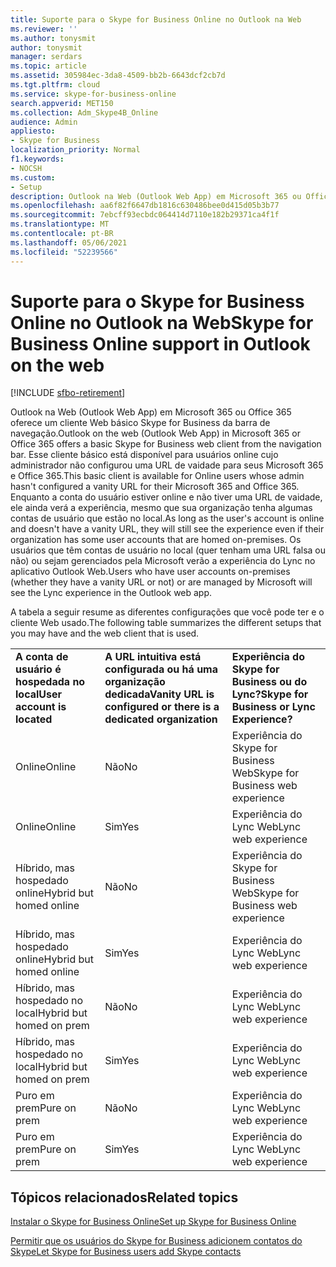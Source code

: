 ```yaml
---
title: Suporte para o Skype for Business Online no Outlook na Web
ms.reviewer: ''
ms.author: tonysmit
author: tonysmit
manager: serdars
ms.topic: article
ms.assetid: 305984ec-3da8-4509-bb2b-6643dcf2cb7d
ms.tgt.pltfrm: cloud
ms.service: skype-for-business-online
search.appverid: MET150
ms.collection: Adm_Skype4B_Online
audience: Admin
appliesto:
- Skype for Business
localization_priority: Normal
f1.keywords:
- NOCSH
ms.custom:
- Setup
description: Outlook na Web (Outlook Web App) em Microsoft 365 ou Office 365 oferece um cliente Web básico Skype for Business da barra de navegação. Esse cliente básico está disponível para usuários online cujo administrador não configurou uma URL de vaidade para seus Microsoft 365 e Office 365. Enquanto a conta do usuário estiver online e não tiver uma URL de vaidade, ele ainda verá a experiência, mesmo que sua organização tenha algumas contas de usuário que estão no local. Os usuários que têm contas de usuário no local (quer tenham uma URL falsa ou não) ou sejam gerenciados pela Microsoft verão a experiência do Lync no aplicativo Outlook Web.
ms.openlocfilehash: aa6f82f6647db1816c630486bee0d415d05b3b77
ms.sourcegitcommit: 7ebcff93ecbdc064414d7110e182b29371ca4f1f
ms.translationtype: MT
ms.contentlocale: pt-BR
ms.lasthandoff: 05/06/2021
ms.locfileid: "52239566"
---
```

# <a name="skype-for-business-online-support-in-outlook-on-the-web"></a><span data-ttu-id="a578f-106">Suporte para o Skype for Business Online no Outlook na Web</span><span class="sxs-lookup"><span data-stu-id="a578f-106">Skype for Business Online support in Outlook on the web</span></span>

[!INCLUDE [sfbo-retirement](../../Hub/includes/sfbo-retirement.md)]

<span data-ttu-id="a578f-107">Outlook na Web (Outlook Web App) em Microsoft 365 ou Office 365 oferece um cliente Web básico Skype for Business da barra de navegação.</span><span class="sxs-lookup"><span data-stu-id="a578f-107">Outlook on the web (Outlook Web App) in Microsoft 365 or Office 365 offers a basic Skype for Business web client from the navigation bar.</span></span> <span data-ttu-id="a578f-108">Esse cliente básico está disponível para usuários online cujo administrador não configurou uma URL de vaidade para seus Microsoft 365 e Office 365.</span><span class="sxs-lookup"><span data-stu-id="a578f-108">This basic client is available for Online users whose admin hasn't configured a vanity URL for their Microsoft 365 and Office 365.</span></span> <span data-ttu-id="a578f-109">Enquanto a conta do usuário estiver online e não tiver uma URL de vaidade, ele ainda verá a experiência, mesmo que sua organização tenha algumas contas de usuário que estão no local.</span><span class="sxs-lookup"><span data-stu-id="a578f-109">As long as the user's account is online and doesn't have a vanity URL, they will still see the experience even if their organization has some user accounts that are homed on-premises.</span></span> <span data-ttu-id="a578f-110">Os usuários que têm contas de usuário no local (quer tenham uma URL falsa ou não) ou sejam gerenciados pela Microsoft verão a experiência do Lync no aplicativo Outlook Web.</span><span class="sxs-lookup"><span data-stu-id="a578f-110">Users who have user accounts on-premises (whether they have a vanity URL or not) or are managed by Microsoft will see the Lync experience in the Outlook web app.</span></span>
  
<span data-ttu-id="a578f-111">A tabela a seguir resume as diferentes configurações que você pode ter e o cliente Web usado.</span><span class="sxs-lookup"><span data-stu-id="a578f-111">The following table summarizes the different setups that you may have and the web client that is used.</span></span>
  
||||
|:-----|:-----|:-----|
|<span data-ttu-id="a578f-112">**A conta de usuário é hospedada no local**</span><span class="sxs-lookup"><span data-stu-id="a578f-112">**User account is located**</span></span> <br/> |<span data-ttu-id="a578f-113">**A URL intuitiva está configurada ou há uma organização dedicada**</span><span class="sxs-lookup"><span data-stu-id="a578f-113">**Vanity URL is configured or there is a dedicated organization**</span></span> <br/> |<span data-ttu-id="a578f-114">**Experiência do Skype for Business ou do Lync?**</span><span class="sxs-lookup"><span data-stu-id="a578f-114">**Skype for Business or Lync Experience?**</span></span> <br/> |
|<span data-ttu-id="a578f-115">Online</span><span class="sxs-lookup"><span data-stu-id="a578f-115">Online</span></span>  <br/> |<span data-ttu-id="a578f-116">Não</span><span class="sxs-lookup"><span data-stu-id="a578f-116">No</span></span>  <br/> |<span data-ttu-id="a578f-117">Experiência do Skype for Business Web</span><span class="sxs-lookup"><span data-stu-id="a578f-117">Skype for Business web experience</span></span>  <br/> |
|<span data-ttu-id="a578f-118">Online</span><span class="sxs-lookup"><span data-stu-id="a578f-118">Online</span></span>  <br/> |<span data-ttu-id="a578f-119">Sim</span><span class="sxs-lookup"><span data-stu-id="a578f-119">Yes</span></span>  <br/> |<span data-ttu-id="a578f-120">Experiência do Lync Web</span><span class="sxs-lookup"><span data-stu-id="a578f-120">Lync web experience</span></span>  <br/> |
|<span data-ttu-id="a578f-121">Híbrido, mas hospedado online</span><span class="sxs-lookup"><span data-stu-id="a578f-121">Hybrid but homed online</span></span>  <br/> |<span data-ttu-id="a578f-122">Não</span><span class="sxs-lookup"><span data-stu-id="a578f-122">No</span></span>  <br/> |<span data-ttu-id="a578f-123">Experiência do Skype for Business Web</span><span class="sxs-lookup"><span data-stu-id="a578f-123">Skype for Business web experience</span></span>  <br/> |
|<span data-ttu-id="a578f-124">Híbrido, mas hospedado online</span><span class="sxs-lookup"><span data-stu-id="a578f-124">Hybrid but homed online</span></span>  <br/> |<span data-ttu-id="a578f-125">Sim</span><span class="sxs-lookup"><span data-stu-id="a578f-125">Yes</span></span>  <br/> |<span data-ttu-id="a578f-126">Experiência do Lync Web</span><span class="sxs-lookup"><span data-stu-id="a578f-126">Lync web experience</span></span>  <br/> |
|<span data-ttu-id="a578f-127">Híbrido, mas hospedado no local</span><span class="sxs-lookup"><span data-stu-id="a578f-127">Hybrid but homed on prem</span></span>  <br/> |<span data-ttu-id="a578f-128">Não</span><span class="sxs-lookup"><span data-stu-id="a578f-128">No</span></span>  <br/> |<span data-ttu-id="a578f-129">Experiência do Lync Web</span><span class="sxs-lookup"><span data-stu-id="a578f-129">Lync web experience</span></span>  <br/> |
|<span data-ttu-id="a578f-130">Híbrido, mas hospedado no local</span><span class="sxs-lookup"><span data-stu-id="a578f-130">Hybrid but homed on prem</span></span>  <br/> |<span data-ttu-id="a578f-131">Sim</span><span class="sxs-lookup"><span data-stu-id="a578f-131">Yes</span></span>  <br/> |<span data-ttu-id="a578f-132">Experiência do Lync Web</span><span class="sxs-lookup"><span data-stu-id="a578f-132">Lync web experience</span></span>  <br/> |
|<span data-ttu-id="a578f-133">Puro em prem</span><span class="sxs-lookup"><span data-stu-id="a578f-133">Pure on prem</span></span>  <br/> |<span data-ttu-id="a578f-134">Não</span><span class="sxs-lookup"><span data-stu-id="a578f-134">No</span></span>  <br/> |<span data-ttu-id="a578f-135">Experiência do Lync Web</span><span class="sxs-lookup"><span data-stu-id="a578f-135">Lync web experience</span></span>  <br/> |
|<span data-ttu-id="a578f-136">Puro em prem</span><span class="sxs-lookup"><span data-stu-id="a578f-136">Pure on prem</span></span>  <br/> |<span data-ttu-id="a578f-137">Sim</span><span class="sxs-lookup"><span data-stu-id="a578f-137">Yes</span></span>  <br/> |<span data-ttu-id="a578f-138">Experiência do Lync Web</span><span class="sxs-lookup"><span data-stu-id="a578f-138">Lync web experience</span></span>  <br/> |
   

## <a name="related-topics"></a><span data-ttu-id="a578f-139">Tópicos relacionados</span><span class="sxs-lookup"><span data-stu-id="a578f-139">Related topics</span></span>
[<span data-ttu-id="a578f-140">Instalar o Skype for Business Online</span><span class="sxs-lookup"><span data-stu-id="a578f-140">Set up Skype for Business Online</span></span>](set-up-skype-for-business-online.md)

[<span data-ttu-id="a578f-141">Permitir que os usuários do Skype for Business adicionem contatos do Skype</span><span class="sxs-lookup"><span data-stu-id="a578f-141">Let Skype for Business users add Skype contacts</span></span>](let-skype-for-business-users-add-skype-contacts.md)

  
 
